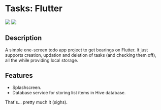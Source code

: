 # Tasks: Flutter

<div id="top"></div>
<span>
<img src="https://img.shields.io/badge/Dart-0175C2?style=for-the-badge&logo=dart&logoColor=white" />
<img src="https://img.shields.io/badge/Flutter-02569B?style=for-the-badge&logo=flutter&logoColor=white" />
</span>


## Description

A simple one-screen todo app project to get bearings on Flutter. It just supports creation, updation and deletion of tasks (and checking them off), all the while providing local storage.


## Features

- Splashscreen.
- Database service for storing list items in Hive database.

That's... pretty much it (sighs).
